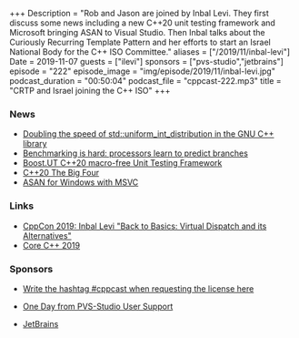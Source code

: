 +++
Description = "Rob and Jason are joined by Inbal Levi. They first discuss some news including a new C++20 unit testing framework and Microsoft bringing ASAN to Visual Studio. Then Inbal talks about the Curiously Recurring Template Pattern and her efforts to start an Israel National Body for the C++ ISO Committee."
aliases = ["/2019/11/inbal-levi"]
Date = 2019-11-07
guests = ["ilevi"]
sponsors = ["pvs-studio","jetbrains"]
episode = "222"
episode_image = "img/episode/2019/11/inbal-levi.jpg"
podcast_duration = "00:50:04"
podcast_file = "cppcast-222.mp3"
title = "CRTP and Israel joining the C++ ISO"
+++

### News ###

 - [Doubling the speed of std::uniform_int_distribution in the GNU C++ library](https://lemire.me/blog/2019/09/28/doubling-the-speed-of-stduniform_int_distribution-in-the-gnu-c-library/)
 - [Benchmarking is hard: processors learn to predict branches](https://lemire.me/blog/2019/10/16/benchmarking-is-hard-processors-learn-to-predict-branches/)
 - [Boost.UT C++20 macro-free Unit Testing Framework](https://github.com/boost-experimental/ut)
 - [C++20 The Big Four](http://www.modernescpp.com/index.php/thebigfour)
 - [ASAN for Windows with MSVC](https://devblogs.microsoft.com/cppblog/addresssanitizer-asan-for-windows-with-msvc/)

### Links ###

 - [CppCon 2019: Inbal Levi "Back to Basics: Virtual Dispatch and its Alternatives"](https://www.youtube.com/watch?v=jBnIMEb2GhA)
 - [Core C++ 2019](https://corecpp.org/)
 
### Sponsors ###

- [Write the hashtag #cppcast when requesting the license here](https://www.viva64.com/en/pvs-studio-download/)
- [One Day from PVS-Studio User Support](https://www.viva64.com/en/b/0671/)

- [JetBrains](https://www.jetbrains.com/cpp/?utm_source=cppcast&utm_medium=podcast&utm_content=cppcast-podcast&utm_campaign=cpp)